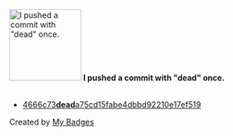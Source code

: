 <img src="https://my-badges.github.io/my-badges/dead-commit.png" alt="I pushed a commit with &quot;dead&quot; once." title="I pushed a commit with &quot;dead&quot; once." width="128">
<strong>I pushed a commit with &quot;dead&quot; once.</strong>
<br><br>

- <a href="https://github.com/hi-ammad/hack-github-graph/commit/4666c73deada75cd15fabe4dbbd92210e17ef519">4666c73<strong>dead</strong>a75cd15fabe4dbbd92210e17ef519</a>


Created by <a href="https://github.com/my-badges/my-badges">My Badges</a>